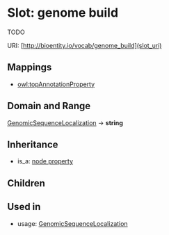 # Slot: genome build


TODO

URI: [http://bioentity.io/vocab/genome_build](slot_uri)
## Mappings

 * [owl:topAnnotationProperty](http://purl.obolibrary.org/obo/owl_topAnnotationProperty)
## Domain and Range

[GenomicSequenceLocalization](GenomicSequenceLocalization.md) -> **string**
## Inheritance

 *  is_a: [node property](node_property.md)
## Children

## Used in

 *  usage: [GenomicSequenceLocalization](GenomicSequenceLocalization.md)

